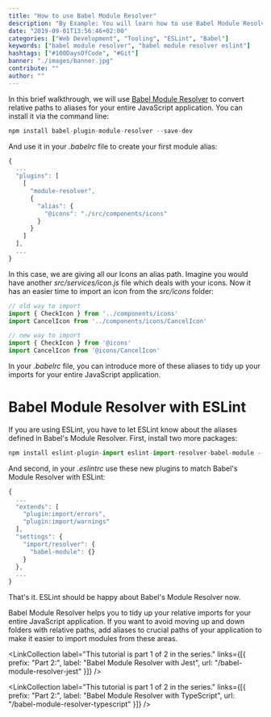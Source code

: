 ```yaml
---
title: "How to use Babel Module Resolver"
description: "By Example: You will learn how to use Babel Module Resolver for your JavaScript application to convert absolute/relative paths to aliases. We will also cover ESLint ..."
date: "2019-09-01T13:56:46+02:00"
categories: ["Web Development", "Tooling", "ESLint", "Babel"]
keywords: ["babel module resolver", "babel module resolver eslint"]
hashtags: ["#100DaysOfCode", "#Git"]
banner: "./images/banner.jpg"
contribute: ""
author: ""
---
```


<Sponsorship />

<ByExample />

In this brief walkthrough, we will use [Babel Module Resolver](https://github.com/tleunen/babel-plugin-module-resolver) to convert relative paths to aliases for your entire JavaScript application. You can install it via the command line:

```javascript
npm install babel-plugin-module-resolver --save-dev
```

And use it in your *.babelrc* file to create your first module alias:

```javascript
{
  ...
  "plugins": [
    [
      "module-resolver",
      {
        "alias": {
          "@icons": "./src/components/icons"
        }
      }
    ]
  ],
  ...
}
```

In this case, we are giving all our Icons an alias path. Imagine you would have another *src/services/icon.js* file which deals with your icons. Now it has an easier time to import an icon from the *src/icons* folder:

```javascript
// old way to import
import { CheckIcon } from '../components/icons'
import CancelIcon from '../components/icons/CancelIcon'

// new way to import
import { CheckIcon } from '@icons'
import CancelIcon from '@icons/CancelIcon'
```

In your *.babelrc* file, you can introduce more of these aliases to tidy up your imports for your entire JavaScript application.

# Babel Module Resolver with ESLint

If you are using ESLint, you have to let ESLint know about the aliases defined in Babel's Module Resolver. First, install two more packages:

```javascript
npm install eslint-plugin-import eslint-import-resolver-babel-module --save-dev
```

And second, in your *.eslintrc* use these new plugins to match Babel's Module Resolver with ESLint:

```javascript
{
  ...
  "extends": [
    "plugin:import/errors",
    "plugin:import/warnings"
  ],
  "settings": {
    "import/resolver": {
      "babel-module": {}
    }
  },
  ...
}
```

That's it. ESLint should be happy about Babel's Module Resolver now.

<Divider />

Babel Module Resolver helps you to tidy up your relative imports for your entire JavaScript application. If you want to avoid moving up and down folders with relative paths, add aliases to crucial paths of your application to make it easier to import modules from these areas.

<LinkCollection label="This tutorial is part 1 of 2 in the series." links={[{ prefix: "Part 2:", label: "Babel Module Resolver with Jest", url: "/babel-module-resolver-jest" }]} />

<LinkCollection label="This tutorial is part 1 of 2 in the series." links={[{ prefix: "Part 2:", label: "Babel Module Resolver with TypeScript", url: "/babel-module-resolver-typescript" }]} />